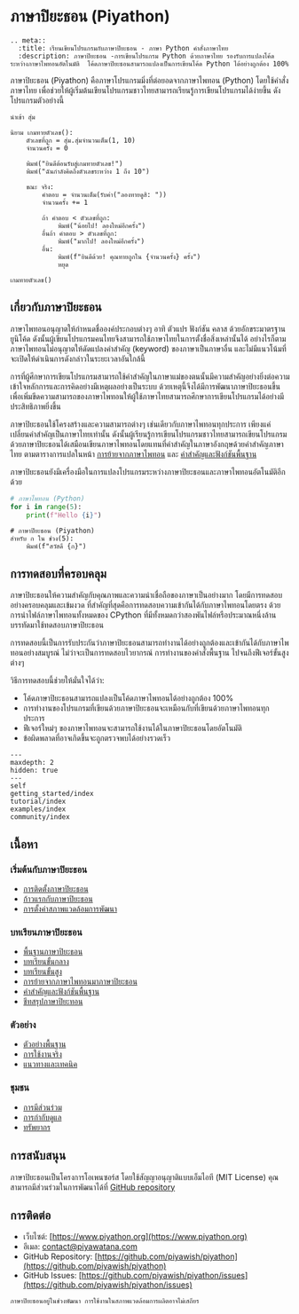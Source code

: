 # ภาษาปิยะธอน (Piyathon)

```{eval-rst}
.. meta::
  :title: เรียนเขียนโปรแกรมกับภาษาปิยะธอน - ภาษา Python คำสั่งภาษาไทย
  :description: ภาษาปิยะธอน -การเขียนโปรแกรม Python ด้วยภาษาไทย รองรับการแปลงโค้ดระหว่างภาษาไพทอนอัตโนมัติ  โค้ดภาษาปิยะธอนสามารถแปลงเป็นการเขียนโค้ด Python ได้อย่างถูกต้อง 100%
```

ภาษาปิยะธอน (Piyathon) คือภาษาโปรแกรมมิ่งที่ต่อยอดจากภาษาไพทอน (Python) โดยใช้คำสั่งภาษาไทย เพื่อช่วยให้ผู้เริ่มต้นเขียนโปรแกรมชาวไทยสามารถเรียนรู้การเขียนโปรแกรมได้ง่ายขึ้น ดังโปรแกรมตัวอย่างนี้

```piyathon
นำเข้า สุ่ม

นิยาม เกมทายตัวเลข():
    ตัวเลขที่ถูก = สุ่ม.สุ่มจำนวนเต็ม(1, 10)
    จำนวนครั้ง = 0

    พิมพ์("ยินดีต้อนรับสู่เกมทายตัวเลข!")
    พิมพ์("ฉันกำลังคิดถึงตัวเลขระหว่าง 1 ถึง 10")

    ขณะ จริง:
        คำตอบ = จำนวนเต็ม(รับค่า("ลองทายดูสิ: "))
        จำนวนครั้ง += 1

        ถ้า คำตอบ < ตัวเลขที่ถูก:
            พิมพ์("น้อยไป! ลองใหม่อีกครั้ง")
        อื่นถ้า คำตอบ > ตัวเลขที่ถูก:
            พิมพ์("มากไป! ลองใหม่อีกครั้ง")
        อื่น:
            พิมพ์(f"ยินดีด้วย! คุณทายถูกใน {จำนวนครั้ง} ครั้ง")
            หยุด

เกมทายตัวเลข()
```

## เกี่ยวกับภาษาปิยะธอน

ภาษาไพทอนอนุญาตให้กำหนดชื่อองค์ประกอบต่างๆ อาทิ ตัวแปร ฟังก์ชัน คลาส ด้วยอักขระมาตรฐานยูนิโค้ด ดังนั้นผู้เขียนโปรแกรมคนไทยจึงสามารถใช้ภาษาไทยในการตั้งชื่อสิ่งเหล่านั้นได้
อย่างไรก็ตาม ภาษาไพทอนไม่อนุญาตให้ดัดแปลงคำสำคัญ (keyword) ของภาษาเป็นภาษาอื่น และไม่มีแนวโน้มที่จะเปิดให้ดำเนินการดังกล่าวในระยะเวลาอันใกล้นี้

การที่ผู้ศึกษาการเขียนโปรแกรมสามารถใช้คำสำคัญในภาษาแม่ของตนนั้นมีความสำคัญอย่างยิ่งต่อความเข้าใจหลักการและการคิดอย่างมีเหตุผลอย่างเป็นระบบ ด้วยเหตุนี้จึงได้มีการพัฒนาภาษาปิยะธอนขึ้น เพื่อเพิ่มขีดความสามารถของภาษาไพทอนให้ผู้ใช้ภาษาไทยสามารถศึกษาการเขียนโปรแกรมได้อย่างมีประสิทธิภาพยิ่งขึ้น

ภาษาปิยะธอนใช้โครงสร้างและความสามารถต่างๆ เช่นเดียวกับภาษาไพทอนทุกประการ เพียงแค่เปลี่ยนคำสำคัญเป็นภาษาไทยเท่านั้น ดังนั้นผู้เรียนรู้การเขียนโปรแกรมชาวไทยสามารถเขียนโปรแกรมด้วยภาษาปิยะธอนได้เสมือนเขียนภาษาไพทอนโดยแทนที่คำสำคัญในภาษาอังกฤษด้วยคำสำคัญภาษาไทย ตามตารางการแปลในหน้า [การย้ายจากภาษาไพทอน](tutorial/migration.md) และ [คำสำคัญและฟังก์ชันพื้นฐาน](tutorial/keywords.md)

ภาษาปิยะธอนยังมีเครื่องมือในการแปลงโปรแกรมระหว่างภาษาปิยะธอนและภาษาไพทอนอัตโนมัติอีกด้วย

```python
# ภาษาไพทอน (Python)
for i in range(5):
    print(f"Hello {i}")
```

```piyathon
# ภาษาปิยะธอน (Piyathon)
สำหรับ ก ใน ช่วง(5):
    พิมพ์(f"สวัสดี {ก}")
```

## การทดสอบที่ครอบคลุม

ภาษาปิยะธอนให้ความสำคัญกับคุณภาพและความน่าเชื่อถือของภาษาเป็นอย่างมาก โดยมีการทดสอบอย่างครอบคลุมและเข้มงวด ที่สำคัญที่สุดคือการทดสอบความเข้ากันได้กับภาษาไพทอนโดยตรง ด้วยการนำไฟล์ภาษาไพทอนทั้งหมดของ CPython ที่มีทั้งหมดกว่าสองพันไฟล์หรือประมาณหนึ่งล้านบรรทัดมาใช้ทดสอบภาษาปิยะธอน

การทดสอบนี้เป็นการรับประกันว่าภาษาปิยะธอนสามารถทำงานได้อย่างถูกต้องและเข้ากันได้กับภาษาไพทอนอย่างสมบูรณ์ ไม่ว่าจะเป็นการทดสอบไวยากรณ์ การทำงานของคำสั่งพื้นฐาน ไปจนถึงฟีเจอร์ขั้นสูงต่างๆ

วิธีการทดสอบนี้ช่วยให้มั่นใจได้ว่า:

- โค้ดภาษาปิยะธอนสามารถแปลงเป็นโค้ดภาษาไพทอนได้อย่างถูกต้อง 100%
- การทำงานของโปรแกรมที่เขียนด้วยภาษาปิยะธอนจะเหมือนกับที่เขียนด้วยภาษาไพทอนทุกประการ
- ฟีเจอร์ใหม่ๆ ของภาษาไพทอนจะสามารถใช้งานได้ในภาษาปิยะธอนโดยอัตโนมัติ
- ข้อผิดพลาดที่อาจเกิดขึ้นจะถูกตรวจพบได้อย่างรวดเร็ว

```{toctree}
---
maxdepth: 2
hidden: true
---
self
getting_started/index
tutorial/index
examples/index
community/index

```

## เนื้อหา

### เริ่มต้นกับภาษาปิยะธอน

- [การติดตั้งภาษาปิยะธอน](getting_started/installation.md)
- [ก้าวแรกกับภาษาปิยะธอน](getting_started/first_steps.md)
- [การตั้งค่าสภาพแวดล้อมการพัฒนา](getting_started/configuration.md)

### บทเรียนภาษาปิยะธอน

- [พื้นฐานภาษาปิยะธอน](tutorial/basics.md)
- [บทเรียนขั้นกลาง](tutorial/intermediate.md)
- [บทเรียนขั้นสูง](tutorial/advanced.md)
- [การย้ายจากภาษาไพทอนมาภาษาปิยะธอน](tutorial/migration.md)
- [คำสำคัญและฟังก์ชันพื้นฐาน](tutorial/keywords.md)
- [ชีทสรุปภาษาปิยะทอน](tutorial/cheatsheet.md)

### ตัวอย่าง

- [ตัวอย่างพื้นฐาน](examples/basic_examples.md)
- [การใช้งานจริง](examples/real_world.md)
- [แนวทางและเทคนิค](examples/cookbook.md)

### ชุมชน

- [การมีส่วนร่วม](community/contributing.md)
- [การกำกับดูแล](community/governance.md)
- [ทรัพยากร](community/resources.md)

## การสนับสนุน

ภาษาปิยะธอนเป็นโครงการโอเพนซอร์ส โดยใช้สัญญาอนุญาติแบบเอ็มไอที (MIT License) คุณสามารถมีส่วนร่วมในการพัฒนาได้ที่ [GitHub repository](https://github.com/piyawish/piyathon)

## การติดต่อ

- เว็บไซต์: [https://www.piyathon.org](https://www.piyathon.org)
- อีเมล: <contact@piyawatana.com>
- GitHub Repository: [https://github.com/piyawish/piyathon](https://github.com/piyawish/piyathon)
- GitHub Issues: [https://github.com/piyawish/piyathon/issues](https://github.com/piyawish/piyathon/issues)

```{note}
ภาษาปิยะธอนอยู่ในช่วงพัฒนา การใช้งานในสภาพแวดล้อมการผลิตอาจไม่เสถียร
```
